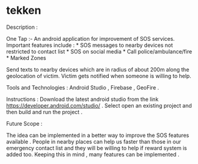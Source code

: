 # tekken

Description :

One Tap :-
An android application for improvement of SOS services.
Important features include :
	* SOS messages to nearby devices not restricted to contact list
	* SOS on social media
	* Call police/ambulance/fire
	* Marked Zones
         
Send texts to nearby devices which are in radius of about 200m along the geolocation
of victim. Victim gets notified when someone is willing to help.


Tools and Technologies : Android Studio , Firebase , GeoFire .

Instructions : Download the latest android studio from the link https://developer.android.com/studio/ .
               Select open an existing project and then build and run the project .


Future Scope :

The idea can be implemented in a better way to improve the SOS features available . People in nearby places can help us 
faster than those in our emergency contact list and they will be willing to help if reward system is added too. Keeping this in mind , many features can be implemented .


